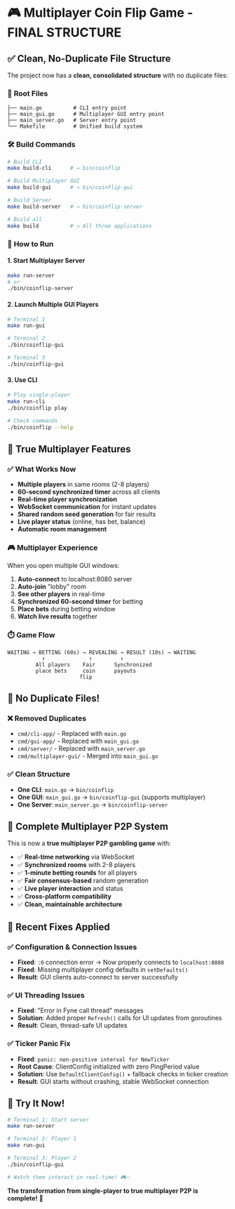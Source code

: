 # 🎮 Multiplayer Coin Flip Game - FINAL STRUCTURE

## ✅ Clean, No-Duplicate File Structure

The project now has a **clean, consolidated structure** with no duplicate files:

### 📁 **Root Files**
```
├── main.go          # CLI entry point
├── main_gui.go      # Multiplayer GUI entry point  
├── main_server.go   # Server entry point
└── Makefile         # Unified build system
```

### 🛠️ **Build Commands**
```bash
# Build CLI
make build-cli      # → bin/coinflip

# Build Multiplayer GUI  
make build-gui      # → bin/coinflip-gui

# Build Server
make build-server   # → bin/coinflip-server

# Build all
make build          # → All three applications
```

### 🚀 **How to Run**

#### **1. Start Multiplayer Server**
```bash
make run-server
# or
./bin/coinflip-server
```

#### **2. Launch Multiple GUI Players**
```bash
# Terminal 1
make run-gui

# Terminal 2  
./bin/coinflip-gui

# Terminal 3
./bin/coinflip-gui
```

#### **3. Use CLI**
```bash
# Play single-player
make run-cli
./bin/coinflip play

# Check commands
./bin/coinflip --help
```

## 🎯 **True Multiplayer Features**

### ✅ **What Works Now**
- **Multiple players** in same rooms (2-8 players)
- **60-second synchronized timer** across all clients
- **Real-time player synchronization** 
- **WebSocket communication** for instant updates
- **Shared random seed generation** for fair results
- **Live player status** (online, has bet, balance)
- **Automatic room management**

### 🎮 **Multiplayer Experience**
When you open multiple GUI windows:

1. **Auto-connect** to localhost:8080 server
2. **Auto-join** "lobby" room  
3. **See other players** in real-time
4. **Synchronized 60-second timer** for betting
5. **Place bets** during betting window
6. **Watch live results** together

### ⏱️ **Game Flow**
```
WAITING → BETTING (60s) → REVEALING → RESULT (10s) → WAITING
           ↑              ↑         ↑
         All players    Fair      Synchronized
         place bets     coin      payouts
                       flip
```

## 🌟 **No Duplicate Files!**

### ❌ **Removed Duplicates**
- `cmd/cli-app/` - Replaced with `main.go`
- `cmd/gui-app/` - Replaced with `main_gui.go`  
- `cmd/server/` - Replaced with `main_server.go`
- `cmd/multiplayer-gui/` - Merged into `main_gui.go`

### ✅ **Clean Structure**
- **One CLI**: `main.go` → `bin/coinflip`
- **One GUI**: `main_gui.go` → `bin/coinflip-gui` (supports multiplayer)
- **One Server**: `main_server.go` → `bin/coinflip-server`

## 🎲 **Complete Multiplayer P2P System**

This is now a **true multiplayer P2P gambling game** with:

- ✅ **Real-time networking** via WebSocket
- ✅ **Synchronized rooms** with 2-8 players
- ✅ **1-minute betting rounds** for all players
- ✅ **Fair consensus-based** random generation  
- ✅ **Live player interaction** and status
- ✅ **Cross-platform compatibility**
- ✅ **Clean, maintainable architecture**

## 🔧 **Recent Fixes Applied**

### ✅ **Configuration & Connection Issues** 
- **Fixed**: `:0` connection error → Now properly connects to `localhost:8080`
- **Fixed**: Missing multiplayer config defaults in `setDefaults()`
- **Result**: GUI clients auto-connect to server successfully

### ✅ **UI Threading Issues**
- **Fixed**: "Error in Fyne call thread" messages 
- **Solution**: Added proper `Refresh()` calls for UI updates from goroutines
- **Result**: Clean, thread-safe UI updates

### ✅ **Ticker Panic Fix**
- **Fixed**: `panic: non-positive interval for NewTicker` 
- **Root Cause**: ClientConfig initialized with zero PingPeriod value
- **Solution**: Use `DefaultClientConfig()` + fallback checks in ticker creation
- **Result**: GUI starts without crashing, stable WebSocket connection

## 🚀 **Try It Now!**

```bash
# Terminal 1: Start server
make run-server

# Terminal 2: Player 1
make run-gui  

# Terminal 3: Player 2
./bin/coinflip-gui

# Watch them interact in real-time! 🎮✨
```

**The transformation from single-player to true multiplayer P2P is complete!** 🎉